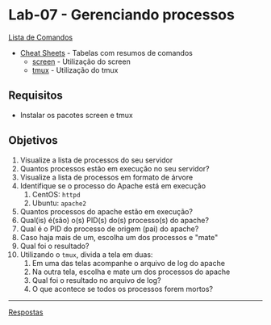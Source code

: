 # Lab-07 - Gerenciando processos

[Lista de Comandos](../comandos.md)
- [Cheat Sheets](../../cheatsheets) - Tabelas com resumos de comandos
    - [screen](../../cheatsheets/screen.md) - Utilização do screen
    - [tmux](../../cheatsheets/tmux.md) - Utilização do tmux

## Requisitos

- Instalar os pacotes screen e tmux


## Objetivos

1. Visualize a lista de processos do seu servidor
2. Quantos processos estão em execução no seu servidor?
3. Visualize a lista de processos em formato de árvore
4. Identifique se o processo do Apache está em execução
    1. CentOS: `httpd`
    2. Ubuntu: `apache2`
5. Quantos processos do apache estão em execução?
6. Qual(is) é(são) o(s) PID(s) do(s) processo(s) do apache?
7. Qual é o PID do processo de origem (pai) do apache?
8. Caso haja mais de um, escolha um dos processos e "mate"
9. Qual foi o resultado?
10. Utilizando o `tmux`, divida a tela em duas:
    1. Em uma das telas acompanhe o arquivo de log do apache
    2. Na outra tela, escolha e mate um dos processos do apache
    3. Qual foi o resultado no arquivo de log?
    4. O que acontece se todos os processos forem mortos?


------------
[Respostas](respostas.md)
